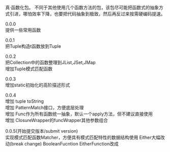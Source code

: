 真·函数化包。
不同于其他使用几个函数方法的包，该包尽可能把函数式的抽象方式引进，哪怕效率下降，也要把代码抽象到极致，然后再反过来按需硬编码提速。

0.0.0<br/>
提供一些常用函数

0.0.1<br/>
把Tuple构造t函数放到Tuple

0.0.2<br/>
把Collection中的函数整理到JList,JSet,JMap<br/>
增加Tuple模式匹配函数

0.0.3<br/>
增加static初始化的高阶描述形式

0.0.4<br/>
增加 tuple toString <br/>
增加 PatternMatch接口，方便底层处理<br/>
增加 Func作为所有函数统一抽象，默认一个apply方法，但不建议直接使用<br/>
增加 ClosureWrapper的funcWrapper其他参数组合

0.0.5(开始提交版本/submit version)<br/>
实现模式匹配函数Matcher，方便具有模式匹配特性的数据结构使用
Either大幅改动(break change)
BooleanFucntion EitherFunction改成